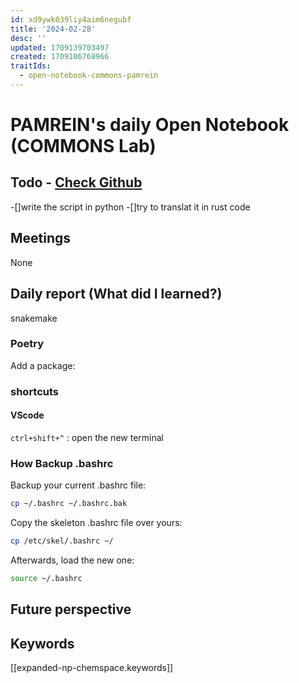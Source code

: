 ```yaml
---
id: xd9ywk039liy4aim6negubf
title: '2024-02-28'
desc: ''
updated: 1709139703497
created: 1709106768966
traitIds:
  - open-notebook-commons-pamrein
---
```


# PAMREIN's daily Open Notebook (COMMONS Lab)

## Todo - [Check Github](https://github.com/orgs/commons-research/projects/2/views/1)
-[]write the script in python
-[]try to translat it in rust code


## Meetings
None


## Daily report (What did I learned?)

snakemake

### Poetry
Add a package:


### shortcuts 
#### VScode
`ctrl+shift+^` : open the new terminal

### How Backup .bashrc
Backup your current .bashrc file:
```bash
cp ~/.bashrc ~/.bashrc.bak
```

Copy the skeleton .bashrc file over yours:
```bash
cp /etc/skel/.bashrc ~/
```

Afterwards, load the new one:
```bash
source ~/.bashrc
```

## Future perspective



## Keywords
[[expanded-np-chemspace.keywords]]

